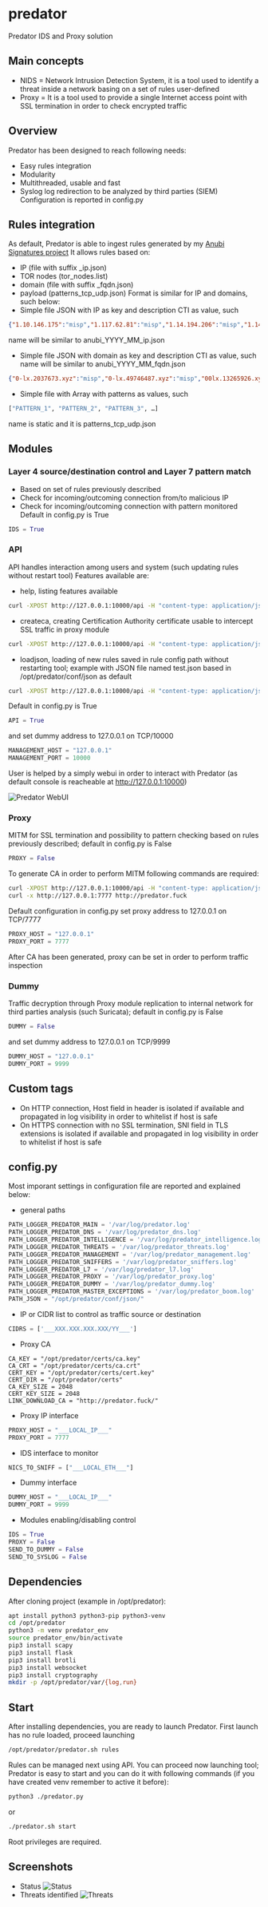 # predator
Predator IDS and Proxy solution

## Main concepts
* NIDS = Network Intrusion Detection System, it is a tool used to identify a threat inside a network basing on a set of rules user-defined
* Proxy = It is a tool used to provide a single Internet access point with SSL termination in order to check encrypted traffic

## Overview
Predator has been designed to reach following needs:
* Easy rules integration
* Modularity
* Multithreaded, usable and fast
* Syslog log redirection to be analyzed by third parties (SIEM)
Configuration is reported in config.py

## Rules integration
As default, Predator is able to ingest rules generated by my [Anubi Signatures project](https://github.com/kavat/anubi-signatures)
It allows rules based on:
* IP (file with suffix _ip.json)
* TOR nodes (tor_nodes.list)
* domain (file with suffix _fqdn.json)
* payload (patterns_tcp_udp.json)
Format is similar for IP and domains, such below:
* Simple file JSON with IP as key and description CTI as value, such
```json
{"1.10.146.175":"misp","1.117.62.81":"misp","1.14.194.206":"misp","1.14.206.72":"misp", … }
```
name will be similar to anubi_YYYY_MM_ip.json
* Simple file JSON with domain as key and description CTI as value, such
name will be similar to anubi_YYYY_MM_fqdn.json
```json
{"0-lx.2037673.xyz":"misp","0-lx.49746487.xyz":"misp","00lx.13265926.xyz":“misp", …}
```
* Simple file with Array with patterns as values, such
```python
["PATTERN_1", "PATTERN_2", "PATTERN_3", …] 
```
name is static and it is patterns_tcp_udp.json

## Modules
### Layer 4 source/destination control and Layer 7 pattern match
* Based on set of rules previously described
* Check for incoming/outcoming connection from/to malicious IP
* Check for incoming/outcoming connection with pattern monitored
Default in config.py is True
```python
IDS = True
```
### API
API handles interaction among users and system (such updating rules without restart tool)
Features available are:
* help, listing features available
```sh
curl -XPOST http://127.0.0.1:10000/api -H "content-type: application/json" -d "{\"func\":\"help\"}"
```
* createca, creating Certification Authority certificate usable to intercept SSL traffic in proxy module
```sh
curl -XPOST http://127.0.0.1:10000/api -H "content-type: application/json" -d "{\"func\":\"createca\"}"
```
* loadjson, loading of new rules saved in rule config path without restarting tool; example with JSON file named test.json based in /opt/predator/conf/json as default
```sh
curl -XPOST http://127.0.0.1:10000/api -H "content-type: application/json" -d "{\"func\":\"loadjson\",\"file_json\":\"test.json\"}"
```
Default in config.py is True
```python
API = True
```
and set dummy address to 127.0.0.1 on TCP/10000
```python
MANAGEMENT_HOST = "127.0.0.1"
MANAGEMENT_PORT = 10000
```
User is helped by a simply webui in order to interact with Predator (as default console is reacheable at http://127.0.0.1:10000)

![Predator WebUI](screenshots/api.png)
### Proxy
MITM for SSL termination and possibility to pattern checking based on rules previously described; default in config.py is False
```python
PROXY = False
```
To generate CA in order to perform MITM following commands are required:
```sh
curl -XPOST http://127.0.0.1:10000/api -H "content-type: application/json" -d "{\"func\":\"createca\"}"
curl -x http://127.0.0.1:7777 http://predator.fuck
```
Default configuration in config.py set proxy address to 127.0.0.1 on TCP/7777
```python
PROXY_HOST = "127.0.0.1"
PROXY_PORT = 7777
```
After CA has been generated, proxy can be set in order to perform traffic inspection
### Dummy
Traffic decryption through Proxy module replication to internal network for third parties analysis (such Suricata); default in config.py is False
```python
DUMMY = False
```
and set dummy address to 127.0.0.1 on TCP/9999
```python
DUMMY_HOST = "127.0.0.1"
DUMMY_PORT = 9999
```
## Custom tags
* On HTTP connection, Host field in header is isolated if available and propagated in log visibility in order to whitelist if host is safe
* On HTTPS connection with no SSL termination, SNI field in TLS extensions is isolated if available and propagated in log visibility in order to whitelist if host is safe

## config.py
Most imporant settings in configuration file are reported and explained below:
* general paths
```python
PATH_LOGGER_PREDATOR_MAIN = '/var/log/predator.log'
PATH_LOGGER_PREDATOR_DNS = '/var/log/predator_dns.log'
PATH_LOGGER_PREDATOR_INTELLIGENCE = '/var/log/predator_intelligence.log'
PATH_LOGGER_PREDATOR_THREATS = '/var/log/predator_threats.log'
PATH_LOGGER_PREDATOR_MANAGEMENT = '/var/log/predator_management.log'
PATH_LOGGER_PREDATOR_SNIFFERS = '/var/log/predator_sniffers.log'
PATH_LOGGER_PREDATOR_L7 = '/var/log/predator_l7.log'
PATH_LOGGER_PREDATOR_PROXY = '/var/log/predator_proxy.log'
PATH_LOGGER_PREDATOR_DUMMY = '/var/log/predator_dummy.log'
PATH_LOGGER_PREDATOR_MASTER_EXCEPTIONS = '/var/log/predator_boom.log'
PATH_JSON = "/opt/predator/conf/json/"
```
* IP or CIDR list to control as traffic source or destination
```python
CIDRS = ['___XXX.XXX.XXX.XXX/YY___']
```
* Proxy CA
```
CA_KEY = "/opt/predator/certs/ca.key"
CA_CRT = "/opt/predator/certs/ca.crt"
CERT_KEY = "/opt/predator/certs/cert.key"
CERT_DIR = "/opt/predator/certs"
CA_KEY_SIZE = 2048
CERT_KEY_SIZE = 2048
LINK_DOWNLOAD_CA = "http://predator.fuck/"
```
* Proxy IP interface
```python
PROXY_HOST = "___LOCAL_IP___"
PROXY_PORT = 7777
```
* IDS interface to monitor
```python
NICS_TO_SNIFF = ["___LOCAL_ETH___"]
```
* Dummy interface
```python
DUMMY_HOST = "___LOCAL_IP___"
DUMMY_PORT = 9999
```
* Modules enabling/disabling control
```python
IDS = True
PROXY = False
SEND_TO_DUMMY = False
SEND_TO_SYSLOG = False
```

## Dependencies
After cloning project (example in /opt/predator):
```sh
apt install python3 python3-pip python3-venv
cd /opt/predator
python3 -m venv predator_env
source predator_env/bin/activate
pip3 install scapy 
pip3 install flask
pip3 install brotli
pip3 install websocket
pip3 install cryptography
mkdir -p /opt/predator/var/{log,run}
```

## Start
After installing dependencies, you are ready to launch Predator. 
First launch has no rule loaded, proceed launching
```sh
/opt/predator/predator.sh rules
```
Rules can be managed next using API.
You can proceed now launching tool; Predator is easy to start and you can do it with following commands (if you have created venv remember to active it before):
```sh
python3 ./predator.py
```
or
```sh
./predator.sh start
```
Root privileges are required.

## Screenshots
* Status
![Status](screenshots/status.png)
* Threats identified
![Threats](screenshots/threats.png)
